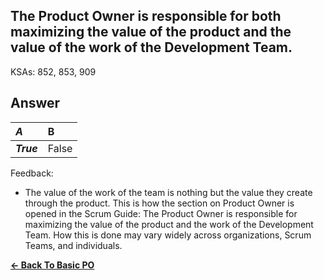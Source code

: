 ## The Product Owner is responsible for both maximizing the value of the product and the value of the work of the Development Team.

KSAs: 852, 853, 909

## Answer
| ***A*** | B |
| :--- | :--- |
| ***True*** | False |


Feedback:

- The value of the work of the team is nothing but the value they create through the product. This is how the section on Product Owner is opened in the Scrum Guide: The Product Owner is responsible for maximizing the value of the product and the work of the Development Team. How this is done may vary widely across organizations, Scrum Teams, and individuals.

[**<- Back To Basic PO**](../../../Basic_PO.md)

